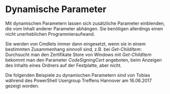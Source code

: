 # Dynamische Parameter #

Mit dynamischen Parametern lassen sich zusätzliche Parameter einblenden, die vom Inhalt anderer Parameter abhängen. Sie 
benötigen allerdings einen nicht unerheblichen Programmieraufwand.

Sie werden von Cmdlets immer dann eingesetzt, wenn sie in einem bestimmten Zusammenhang sinnvoll sind, z.B. bei _Get-ChildItem_: 
Durchsucht man den Zertifikate Store von Windows mit _Get-ChildItem_ bekommt man den Parameter _CodeSigningCert_ angeboten, beim 
Anzeigen des Inhalts eines Ordners auf der Festplatte, aber nicht.

Die folgenden Beispiele zu dynamischen Parametern sind von Tobias während des PowerShell Usergroup Treffens Hannover am 16.06.2017 
gezeigt worden.
